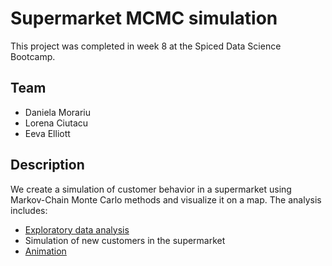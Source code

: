 # Supermarket MCMC simulation

This project was completed in week 8 at the Spiced Data Science Bootcamp.

## Team
- Daniela Morariu
- Lorena Ciutacu
- Eeva Elliott

## Description
We create a simulation of customer behavior in a supermarket using Markov-Chain Monte Carlo methods and visualize it on a map.
The analysis includes:
- [Exploratory data analysis](https://github.com/DanielaMorariu1990/Supermarket_MCMC_simulation/tree/main/EDA)
- Simulation of new customers in the supermarket
- [Animation](https://github.com/DanielaMorariu1990/Supermarket_MCMC_simulation/tree/main/images)
